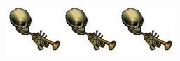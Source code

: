 ![doot](https://raw.githubusercontent.com/deathride58/deathride58/master/doot.gif)![doot](https://raw.githubusercontent.com/deathride58/deathride58/master/doot.gif)![doot](https://raw.githubusercontent.com/deathride58/deathride58/master/doot.gif)
